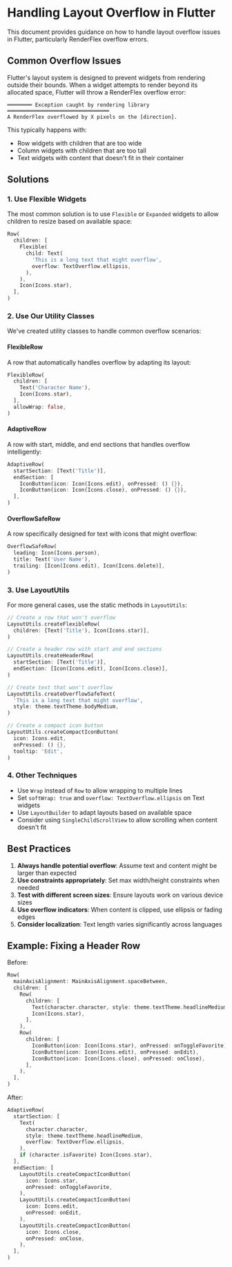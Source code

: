 # Handling Layout Overflow in Flutter

This document provides guidance on how to handle layout overflow issues in Flutter, particularly RenderFlex overflow errors.

## Common Overflow Issues

Flutter's layout system is designed to prevent widgets from rendering outside their bounds. When a widget attempts to render beyond its allocated space, Flutter will throw a RenderFlex overflow error:

```
════════ Exception caught by rendering library ═════════════════════════════════
A RenderFlex overflowed by X pixels on the [direction].
```

This typically happens with:
- Row widgets with children that are too wide
- Column widgets with children that are too tall
- Text widgets with content that doesn't fit in their container

## Solutions

### 1. Use Flexible Widgets

The most common solution is to use `Flexible` or `Expanded` widgets to allow children to resize based on available space:

```dart
Row(
  children: [
    Flexible(
      child: Text(
        'This is a long text that might overflow',
        overflow: TextOverflow.ellipsis,
      ),
    ),
    Icon(Icons.star),
  ],
)
```

### 2. Use Our Utility Classes

We've created utility classes to handle common overflow scenarios:

#### FlexibleRow

A row that automatically handles overflow by adapting its layout:

```dart
FlexibleRow(
  children: [
    Text('Character Name'),
    Icon(Icons.star),
  ],
  allowWrap: false,
)
```

#### AdaptiveRow

A row with start, middle, and end sections that handles overflow intelligently:

```dart
AdaptiveRow(
  startSection: [Text('Title')],
  endSection: [
    IconButton(icon: Icon(Icons.edit), onPressed: () {}),
    IconButton(icon: Icon(Icons.close), onPressed: () {}),
  ],
)
```

#### OverflowSafeRow

A row specifically designed for text with icons that might overflow:

```dart
OverflowSafeRow(
  leading: Icon(Icons.person),
  title: Text('User Name'),
  trailing: [Icon(Icons.edit), Icon(Icons.delete)],
)
```

### 3. Use LayoutUtils

For more general cases, use the static methods in `LayoutUtils`:

```dart
// Create a row that won't overflow
LayoutUtils.createFlexibleRow(
  children: [Text('Title'), Icon(Icons.star)],
)

// Create a header row with start and end sections
LayoutUtils.createHeaderRow(
  startSection: [Text('Title')],
  endSection: [Icon(Icons.edit), Icon(Icons.close)],
)

// Create text that won't overflow
LayoutUtils.createOverflowSafeText(
  'This is a long text that might overflow',
  style: theme.textTheme.bodyMedium,
)

// Create a compact icon button
LayoutUtils.createCompactIconButton(
  icon: Icons.edit,
  onPressed: () {},
  tooltip: 'Edit',
)
```

### 4. Other Techniques

- Use `Wrap` instead of `Row` to allow wrapping to multiple lines
- Set `softWrap: true` and `overflow: TextOverflow.ellipsis` on Text widgets
- Use `LayoutBuilder` to adapt layouts based on available space
- Consider using `SingleChildScrollView` to allow scrolling when content doesn't fit

## Best Practices

1. **Always handle potential overflow**: Assume text and content might be larger than expected
2. **Use constraints appropriately**: Set max width/height constraints when needed
3. **Test with different screen sizes**: Ensure layouts work on various device sizes
4. **Use overflow indicators**: When content is clipped, use ellipsis or fading edges
5. **Consider localization**: Text length varies significantly across languages

## Example: Fixing a Header Row

Before:
```dart
Row(
  mainAxisAlignment: MainAxisAlignment.spaceBetween,
  children: [
    Row(
      children: [
        Text(character.character, style: theme.textTheme.headlineMedium),
        Icon(Icons.star),
      ],
    ),
    Row(
      children: [
        IconButton(icon: Icon(Icons.star), onPressed: onToggleFavorite),
        IconButton(icon: Icon(Icons.edit), onPressed: onEdit),
        IconButton(icon: Icon(Icons.close), onPressed: onClose),
      ],
    ),
  ],
)
```

After:
```dart
AdaptiveRow(
  startSection: [
    Text(
      character.character, 
      style: theme.textTheme.headlineMedium,
      overflow: TextOverflow.ellipsis,
    ),
    if (character.isFavorite) Icon(Icons.star),
  ],
  endSection: [
    LayoutUtils.createCompactIconButton(
      icon: Icons.star,
      onPressed: onToggleFavorite,
    ),
    LayoutUtils.createCompactIconButton(
      icon: Icons.edit,
      onPressed: onEdit,
    ),
    LayoutUtils.createCompactIconButton(
      icon: Icons.close,
      onPressed: onClose,
    ),
  ],
)
```
